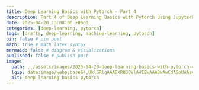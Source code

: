 ```yaml
---
title: Deep Learning Basics with Pytorch - Part 4
description: Part 4 of Deep Learning Basics with Pytorch using JupyterLab
date: 2025-04-20 13:08:00 +0600
categories: [deep-learning, pytorch]
tags: [drafts, deep-learning, machine-learning, pytorch]
pin: false # pin post
math: true # math latex syntax
mermaid: false # diagram & visualizations
published: false # publish post
image:
  path: ../assets/images/2025-04-20-deep-learning-basics-with-pytorch-4/deep-learning-basics-pytorch-4.webp
  lqip: data:image/webp;base64,UklGRlgAAABXRUJQVlA4IEwAAABwAwCdASoUAAsAPzmGuVOvKSWisAgB4CcJYgC7ABrVtaXaUAAA/s223eqEQtu5aLze9cvsz5dljofVatWyga8Fj+WJp0M3kYLZAAAA
  alt: deep learning basics pytorch
---
```




